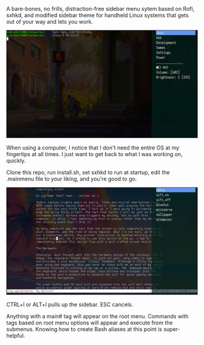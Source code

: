 A bare-bones, no frills, distraction-free sidebar menu sytem based on Rofi, sxhkd, and modified sidebar theme for handheld Linux systems that gets out of your way and lets you work.

![shot 1](https://github.com/madrabbit90/pi-buddy/blob/main/shot1.png)

When using a computer, I notice that I don't need the entire OS at my fingertips at all times. I just want to get back to what I was working on, quickly.

Clone this repo, run install.sh, set sxhkd to run at startup, edit the .mainmenu file to your liking, and you're good to go.

![shot 2](https://github.com/madrabbit90/pi-buddy/blob/main/shot2.png)

CTRL+l or ALT+l pulls up the sidebar. ESC cancels.

Anything with a main# tag will appear on the root menu. Commands with tags based on root menu options will appear and execute from the submenus. Knowing how to create Bash aliases at this point is super-helpful. 
